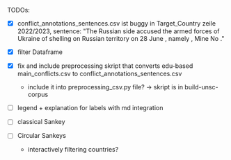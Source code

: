 

TODOs: 
* [x] conflict_annotations_sentences.csv ist buggy in Target_Country zeile 2022/2023, sentence: "The Russian side accused the armed forces of Ukraine of shelling on Russian territory on 28 June , namely , Mine No ." 
* [x] filter Dataframe
* [x] fix and include preprocessing skript that converts edu-based main_conflicts.csv to conflict_annotations_sentences.csv
  * include it into preprocessing_csv.py file? -> skript is in build-unsc-corpus
* [ ] legend + explanation for labels with md integration

* [ ] classical Sankey
* [ ] Circular Sankeys
  * interactively filtering countries?